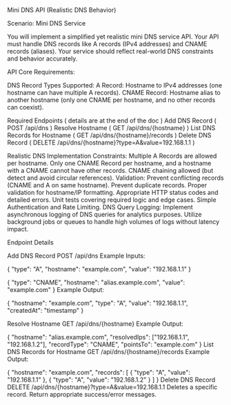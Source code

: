 Mini DNS API (Realistic DNS Behavior)

Scenario: Mini DNS Service

You will implement a simplified yet realistic mini DNS service API.
Your API must handle DNS records like A records (IPv4 addresses) and CNAME records (aliases). Your service should reflect real-world DNS constraints and behavior accurately.

API Core Requirements:

DNS Record Types Supported:
A Record: Hostname to IPv4 addresses (one hostname can have multiple A records).
CNAME Record: Hostname alias to another hostname (only one CNAME per hostname, and no other records can coexist).

Required Endpoints ( details are at the end of the doc )
Add DNS Record ( POST /api/dns )
Resolve Hostname ( GET /api/dns/{hostname} )
List DNS Records for Hostname ( GET /api/dns/{hostname}/records )
Delete DNS Record ( DELETE /api/dns/{hostname}?type=A&value=192.168.1.1 )

Realistic DNS Implementation Constraints:
Multiple A Records are allowed per hostname.
Only one CNAME Record per hostname, and a hostname with a CNAME cannot have other records.
CNAME chaining allowed (but detect and avoid circular references).
Validation:
Prevent conflicting records (CNAME and A on same hostname).
Prevent duplicate records.
Proper validation for hostname/IP formatting.
Appropriate HTTP status codes and detailed errors.
Unit tests covering required logic and edge cases.
Simple Authentication and Rate Limiting.
DNS Query Logging: Implement asynchronous logging of DNS queries for analytics purposes.
Utilize background jobs or queues to handle high volumes of logs without latency impact.

Endpoint Details

Add DNS Record
POST /api/dns
Example Inputs:

{ "type": "A", "hostname": "example.com", "value": "192.168.1.1" }

{ "type": "CNAME", "hostname": "alias.example.com", "value": "example.com" }
Example Output:

{ "hostname": "example.com", "type": "A", "value": "192.168.1.1", "createdAt": "timestamp" }

Resolve Hostname
GET /api/dns/{hostname}
Example Output:

{
"hostname": "alias.example.com",
"resolvedIps": ["192.168.1.1", "192.168.1.2"],
"recordType": "CNAME",
"pointsTo": "example.com"
}
List DNS Records for Hostname
GET /api/dns/{hostname}/records
Example Output:

{
"hostname": "example.com",
"records": [
{ "type": "A", "value": "192.168.1.1" },
{ "type": "A", "value": "192.168.1.2" }
]
}
Delete DNS Record
DELETE /api/dns/{hostname}?type=A&value=192.168.1.1
Deletes a specific record. Return appropriate success/error messages.
